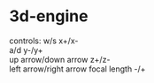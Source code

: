 # 3d-engine
controls:
w/s x+/x-                                                                                                                                                                 
a/d y-/y+                                                                                                                                                                 
up arrow/down arrow z+/z-                                                                                                                                                 
left arrow/right arrow     focal length -/+                                                                                                                               
